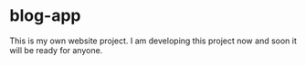 # blog-app
This is my own website project. I am developing this project now and soon it will be ready for anyone.
